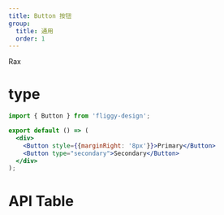 ```yaml
---
title: Button 按钮
group:
  title: 通用
  order: 1
---
```


Rax

# type

```jsx
import { Button } from 'fliggy-design';

export default () => (
  <div>
    <Button style={{marginRight: '8px'}}>Primary</Button>
    <Button type="secondary">Secondary</Button>
  </div>
);
```

# API Table

<API id="Button"></API>
